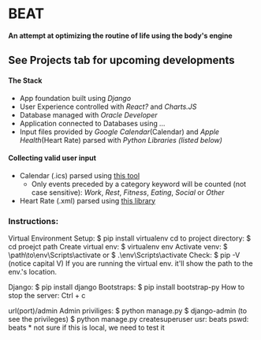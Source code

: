 # BEAT
**An attempt at optimizing the routine of life using the body's engine** 



## See Projects tab for upcoming developments

#### The Stack
* App foundation built using _Django_
* User Experience controlled with _React?_ and _Charts.JS_
* Database managed with _Oracle Developer_
* Application connected to Databases using _..._
* Input files provided by _Google Calendar_(Calendar) and _Apple Health_(Heart Rate) parsed with _Python Libraries (listed below)_
#### Collecting valid user input
* Calendar (.ics) parsed using [this tool](http://www.markwk.com/data-analysis-for-apple-health.html)
  * Only events preceded by a category keyword will be counted (not case sensitive): _Work_, _Rest_, _Fitness_, _Eating_, _Social_ or _Other_
* Heart Rate (.xml) parsed using [this library](https://icalendar.readthedocs.io/en/latest/)

### Instructions:
Virtual Environment Setup:
	$ pip install virtualenv
cd to project directory:
	$ cd proejct path
Create virtual env:
	$ virtualenv env
Activate venv:
	$ \path\to\env\Scripts\activate
	or
	$ .\\env\Scripts\activate
Check:
	$ pip -V (notice capital V)
If you are running the virtual env. it'll show the path to the env.'s location.

Django:
	$ pip install django
Bootstraps:
	$ pip install bootstrap-py
How to stop the server:
	Ctrl + c

url(port)/admin
Admin priviliges:
	$ python manage.py
	$ django-admin (to see the privileges)
	$ python manage.py createsuperuser
		usr: beats
		pswd: beats
		* not sure if this is local, we need to test it